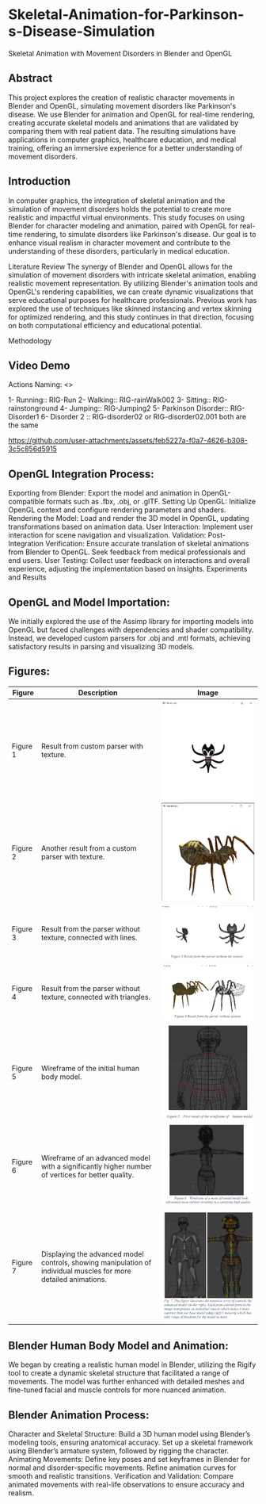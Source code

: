 # Skeletal-Animation-for-Parkinson-s-Disease-Simulation

Skeletal Animation with Movement Disorders in Blender and OpenGL

## Abstract

This project explores the creation of realistic character movements in Blender and OpenGL, simulating movement disorders like Parkinson's disease. We use Blender for animation and OpenGL for real-time rendering, creating accurate skeletal models and animations that are validated by comparing them with real patient data. The resulting simulations have applications in computer graphics, healthcare education, and medical training, offering an immersive experience for a better understanding of movement disorders.

## Introduction

In computer graphics, the integration of skeletal animation and the simulation of movement disorders holds the potential to create more realistic and impactful virtual environments. This study focuses on using Blender for character modeling and animation, paired with OpenGL for real-time rendering, to simulate disorders like Parkinson's disease. Our goal is to enhance visual realism in character movement and contribute to the understanding of these disorders, particularly in medical education.

Literature Review
The synergy of Blender and OpenGL allows for the simulation of movement disorders with intricate skeletal animation, enabling realistic movement representation. By utilizing Blender's animation tools and OpenGL's rendering capabilities, we can create dynamic visualizations that serve educational purposes for healthcare professionals. Previous work has explored the use of techniques like skinned instancing and vertex skinning for optimized rendering, and this study continues in that direction, focusing on both computational efficiency and educational potential.

Methodology

## Video Demo
Actions Naming: <>

1- Running:: RIG-Run
2- Walking:: RIG-rainWalk002
3- Sitting:: RIG-rainstonground
4- Jumping:: RIG-Jumping2
5- Parkinson Disorder:: RIG-Disorder1
6- Disorder 2 :: RIG-disorder02 or RIG-disorder02.001  both are the same



https://github.com/user-attachments/assets/feb5227a-f0a7-4626-b308-3c5c856d5915


## OpenGL Integration Process:

Exporting from Blender: Export the model and animation in OpenGL-compatible formats such as .fbx, .obj, or .glTF.
Setting Up OpenGL: Initialize OpenGL context and configure rendering parameters and shaders.
Rendering the Model: Load and render the 3D model in OpenGL, updating transformations based on animation data.
User Interaction: Implement user interaction for scene navigation and visualization.
Validation:
Post-Integration Verification: Ensure accurate translation of skeletal animations from Blender to OpenGL. Seek feedback from medical professionals and end users.
User Testing: Collect user feedback on interactions and overall experience, adjusting the implementation based on insights.
Experiments and Results

## OpenGL and Model Importation:

We initially explored the use of the Assimp library for importing models into OpenGL but faced challenges with dependencies and shader compatibility. Instead, we developed custom parsers for .obj and .mtl formats, achieving satisfactory results in parsing and visualizing 3D models.

## Figures:

| **Figure** | **Description**                                                                                                  | **Image**             |
| ---------- | ---------------------------------------------------------------------------------------------------------------- | --------------------- |
| Figure 1   | Result from custom parser with texture.                                                                          | ![](Figures/Fig1.png) |
| Figure 2   | Another result from a custom parser with texture.                                                                  | ![](Figures/Fig2.png) |
| Figure 3   | Result from the parser without texture, connected with lines.                                                    | ![](Figures/Fig3.png) |
| Figure 4   | Result from the parser without texture, connected with triangles.                                                | ![](Figures/Fig4.png) |
| Figure 5   | Wireframe of the initial human body model.                                                                       | ![](Figures/Fig5.png) |
| Figure 6   | Wireframe of an advanced model with a significantly higher number of vertices for better quality.                | ![](Figures/Fig6.png) |
| Figure 7   | Displaying the advanced model controls, showing manipulation of individual muscles for more detailed animations. | ![](Figures/Fig7.png) |

## Blender Human Body Model and Animation:

We began by creating a realistic human model in Blender, utilizing the Rigify tool to create a dynamic skeletal structure that facilitated a range of movements. The model was further enhanced with detailed meshes and fine-tuned facial and muscle controls for more nuanced animation.

## Blender Animation Process:

Character and Skeletal Structure: Build a 3D human model using Blender’s modeling tools, ensuring anatomical accuracy. Set up a skeletal framework using Blender’s armature system, followed by rigging the character.
Animating Movements: Define key poses and set keyframes in Blender for normal and disorder-specific movements. Refine animation curves for smooth and realistic transitions.
Verification and Validation: Compare animated movements with real-life observations to ensure accuracy and realism.
